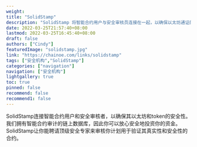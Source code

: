 ```yaml
---
weight: 
title: "SolidStamp"
description: "SolidStamp 将智能合约用户与安全审核员连接在一起，以确保以太坊通证的安全性"
date: 2022-03-25T21:57:40+08:00
lastmod: 2022-03-25T16:45:40+08:00
draft: false
authors: ["Cindy"]
featuredImage: "solidstamp.jpg"
link: "https://chainoe.com/links/solidstamp"
tags: ["安全机构","SolidStamp"]
categories: ["navigation"]
navigation: ["安全机构"]
lightgallery: true
toc: true
pinned: false
recommend: false
recommend1: false
---
```


SolidStamp连接智能合约用户和安全审核者，以确保其以太坊和token的安全性。我们拥有智能合约审计的链上数据库，因此你可以放心安全地投资你的资金。SolidStamp让你能聘请顶级安全专家来审核你计划用于验证其真实性和安全性的合约。